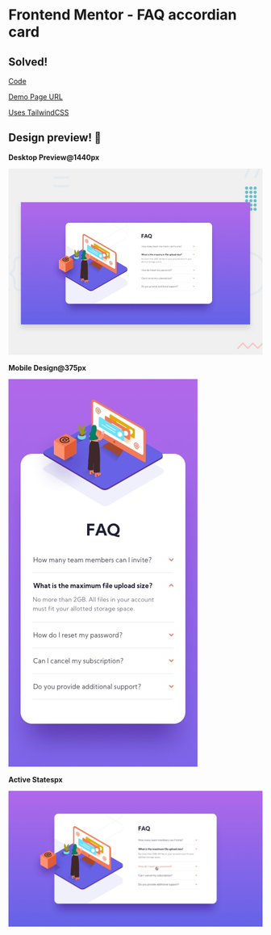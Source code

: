 # Frontend Mentor - FAQ accordian card

## Solved! 

[Code](https://github.com/natarajchakraborty/faq-accordion-card)

[Demo Page URL](https://natarajchakraborty.github.io/faq-accordion-card/)

[Uses TailwindCSS](https://github.com/tailwindlabs/tailwindcss)

## Design preview! 👋

**Desktop Preview@1440px**

![Desktop](./design/desktop-preview.jpg)

**Mobile Design@375px**

![Mobile](./design/mobile-design.jpg)

**Active Statespx**

![Mobile](./design/active-states.jpg)
